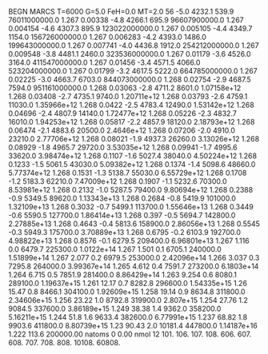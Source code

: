 BEGN
MARCS T=6000 G=5.0 FeH=0.0 MT=2.0
                  56
-5.0 4232.1 539.9 76011000000.0 1.267 0.00338 
-4.8 4266.1 695.9 96607900000.0 1.267 0.004154 
-4.6 4307.3 895.9 123022000000.0 1.267 0.005105 
-4.4 4349.7 1154.0 156726000000.0 1.267 0.006283 
-4.2 4393.0 1486.0 199643000000.0 1.267 0.007741 
-4.0 4436.8 1912.0 254212000000.0 1.267 0.009548 
-3.8 4481.1 2460.0 323536000000.0 1.267 0.01179 
-3.6 4526.0 3164.0 411547000000.0 1.267 0.01456 
-3.4 4571.5 4066.0 523204000000.0 1.267 0.01799 
-3.2 4617.5 5222.0 664785000000.0 1.267 0.02225 
-3.0 4663.7 6703.0 844073000000.0 1.268 0.02754 
-2.9 4687.5 7594.0 951161000000.0 1.268 0.03063 
-2.8 4711.2 8601.0 1.07158e+12 1.268 0.03408 
-2.7 4735.1 9740.0 1.20711e+12 1.268 0.03793 
-2.6 4759.1 11030.0 1.35966e+12 1.268 0.0422 
-2.5 4783.4 12490.0 1.53142e+12 1.268 0.04696 
-2.4 4807.9 14140.0 1.72477e+12 1.268 0.05226 
-2.3 4832.7 16010.0 1.94253e+12 1.268 0.05817 
-2.2 4857.9 18120.0 2.18793e+12 1.268 0.06474 
-2.1 4883.6 20500.0 2.4646e+12 1.268 0.07206 
-2.0 4910.0 23210.0 2.77706e+12 1.268 0.08021 
-1.9 4937.3 26260.0 3.13026e+12 1.268 0.08929 
-1.8 4965.7 29720.0 3.53035e+12 1.268 0.09941 
-1.7 4995.6 33620.0 3.98474e+12 1.268 0.1107 
-1.6 5027.4 38040.0 4.50224e+12 1.268 0.1233 
-1.5 5061.5 43030.0 5.09382e+12 1.268 0.1374 
-1.4 5098.6 48660.0 5.77374e+12 1.268 0.1531 
-1.3 5138.7 55030.0 6.55729e+12 1.268 0.1708 
-1.2 5183.3 62210.0 7.47009e+12 1.268 0.1907 
-1.1 5232.6 70300.0 8.53981e+12 1.268 0.2132 
-1.0 5287.5 79400.0 9.80694e+12 1.268 0.2388 
-0.9 5349.5 89620.0 1.13343e+13 1.268 0.2684 
-0.8 5419.9 101000.0 1.32109e+13 1.268 0.3032 
-0.7 5499.1 113700.0 1.55646e+13 1.268 0.3449 
-0.6 5590.5 127700.0 1.86414e+13 1.268 0.397 
-0.5 5694.7 142800.0 2.27885e+13 1.268 0.4643 
-0.4 5813.6 158900.0 2.86056e+13 1.268 0.5545 
-0.3 5949.3 175700.0 3.70889e+13 1.268 0.6795 
-0.2 6103.9 192700.0 4.98822e+13 1.268 0.8576 
-0.1 6279.5 209400.0 6.96801e+13 1.267 1.116 
0.0 6479.7 225300.0 1.0122e+14 1.267 1.501 
0.1 6705.1 240000.0 1.51899e+14 1.267 2.077 
0.2 6979.5 253000.0 2.42096e+14 1.266 3.037 
0.3 7295.8 264000.0 3.99367e+14 1.265 4.612 
0.4 7591.7 273200.0 6.1803e+14 1.264 6.715 
0.5 7851.9 281400.0 8.86429e+14 1.263 9.254 
0.6 8080.1 289100.0 1.19637e+15 1.261 12.17 
0.7 8282.8 296600.0 1.54335e+15 1.26 15.47 
0.8 8466.1 304100.0 1.92609e+15 1.258 19.14 
0.9 8634.8 311800.0 2.34606e+15 1.256 23.22 
1.0 8792.8 319900.0 2.807e+15 1.254 27.76 
1.2 9084.5 337600.0 3.86189e+15 1.249 38.38 
1.4 9362.0 358200.0 5.16211e+15 1.244 51.8 
1.6 9633.4 382600.0 6.77991e+15 1.237 68.82 
1.8 9903.6 411800.0 8.80739e+15 1.23 90.43 
2.0 10181.4 447800.0 1.14187e+16 1.222 113.6 
200000.00
natoms              0      0.00
nmol          12
          101.         106.       107.      108.         606.        607.        608.
          707.         708.       808.    10108.       60808.

